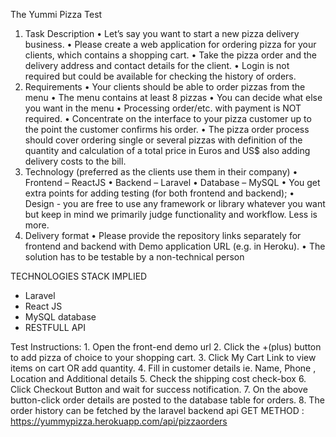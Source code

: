 The Yummi Pizza Test

1. Task Description
• Let’s say you want to start a new pizza delivery business.
• Please create a web application for ordering pizza for your clients, which contains a shopping cart.
• Take the pizza order and the delivery address and contact details for the client.
• Login is not required but could be available for checking the history of orders.
2. Requirements
• Your clients should be able to order pizzas from the menu
• The menu contains at least 8 pizzas
• You can decide what else you want in the menu
• Processing order/etc. with payment is NOT required.
• Concentrate on the interface to your pizza customer up to the point the customer confirms his order.
• The pizza order process should cover ordering single or several pizzas with definition of the quantity and
calculation of a total price in Euros and US$ also adding delivery costs to the bill.
3. Technology (preferred as the clients use them in their company)
• Frontend – ReactJS
• Backend – Laravel
• Database – MySQL
• You get extra points for adding testing (for both frontend and backend);
• Design - you are free to use any framework or library whatever you want but keep in mind we primarily
judge functionality and workflow. Less is more.
4. Delivery format
• Please provide the repository links separately for frontend and backend with Demo application URL (e.g.
in Heroku).
• The solution has to be testable by a non-technical person


TECHNOLOGIES STACK IMPLIED
- Laravel
- React JS
- MySQL database
- RESTFULL API

Test Instructions:
    1. Open the front-end demo url
    2. Click the +(plus) button to add pizza of choice to your shopping cart.
    3. Click My Cart Link to view items on cart OR add quantity.
    4. Fill in customer details ie. Name, Phone , Location  and Additional details
    5. Check the shipping cost check-box
    6. Click Checkout Button and wait for success notification.
    7. On the above button-click order details are posted to the database table for orders.
    8. The order history can be fetched by the laravel backend api GET METHOD : https://yummypizza.herokuapp.com/api/pizzaorders

